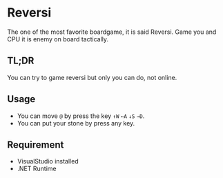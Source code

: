 # Reversi
The one of the most favorite boardgame, it is said Reversi. Game you and CPU it is enemy on board tactically.

## TL;DR 
You can try to game reversi but only you can do, not online.

## Usage
* You can move `@` by press the key `↑W` `←A` `↓S` `→D`.
* You can put your stone by press any key.

## Requirement  
* VisualStudio installed
* .NET Runtime
